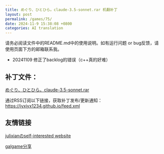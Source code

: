 ```yaml
---
title: めぐり、ひとひら。claude-3.5-sonnet.rar 机翻补丁
layout: post
permalink: /games/75/
date: 2024-11-9 15:38:08 +0800
categories: AI translation
---
```



请务必阅读文件中的README.md中的使用说明。如有运行问题 or bug反馈，请使用页面下方的邮箱联系我。

- 20241109 修正了backlog的错误（c++真的好难）

## 补丁文件：

[めぐり、ひとひら。claude-3.5-sonnet.rar](../../resources/めぐり、ひとひら。claude-3.5-sonnet.rar)

 

通过RSS订阅以下链接，获取补丁发布/更新通知：https://jyxjyx1234.github.io/feed.xml

## 友情链接

[julixianのself-interested website](https://julixian-siw.worldsystem.top/) 

[galgame分享](https://t.me/galgpt)